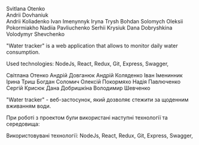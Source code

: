 Svitlana Otenko  
Andrii Dovhaniuk  
Andrii Koliadenko
Ivan Imenynnyk
Iryna Trysh
Bohdan Solomych
Oleksii Pokormiakho
Nadiia Pavliuchenko
Serhii Krysiuk
Dana Dobryshkina
Volodymyr Shevchenko

"Water tracker" is a web application that allows to monitor daily water consumption.

Used technologies:
NodeJs, React, Redux, Git, Express, Swagger,


Світлана Отенко
Андрій Довганюк
Андрій Коляденко
Іван Іменинник
Ірина Триш
Богдан Соломич 
Олексій Покормяхо
Надія Павлюченко
Сергій Крисюк
Дана Добришкіна
Володимир Шевченко

"Water tracker" - веб-застосунок, який дозволяє стежити за щоденним вживанням води. 

При роботі з проектом були використані наступні технології та середовища:

Використовувані технології:
NodeJs, React, Redux, Git, Express, Swagger,

